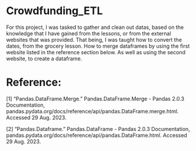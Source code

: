 # Crowdfunding_ETL
For this project, I was tasked to gather and clean out datas, based on the knowledge that I have gained from the lessons, or from the external websites that was provided. That being, I was taught how to convert the dates, from the grocery lesson. How to merge dataframes by using the first website listed in the reference section below. As well as using the second website, to create a dataframe. 

# Reference:
[1] “Pandas.DataFrame.Merge.” Pandas.DataFrame.Merge - Pandas 2.0.3 Documentation, pandas.pydata.org/docs/reference/api/pandas.DataFrame.merge.html. Accessed 29 Aug. 2023. 

[2] “Pandas.Dataframe.” Pandas.DataFrame - Pandas 2.0.3 Documentation, pandas.pydata.org/docs/reference/api/pandas.DataFrame.html. Accessed 29 Aug. 2023. 
